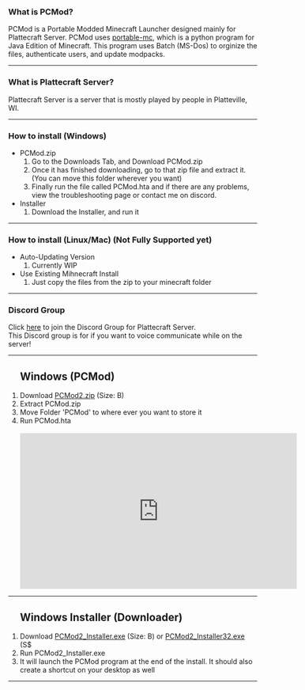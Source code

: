 <h3>What is PCMod?</h3>
PCMod is a Portable Modded Minecraft Launcher designed mainly for Plattecraft Server.
PCMod uses <a href="https://github.com/mindstorm38/portablemc">portable-mc</a>, which is a python program for Java Edition of Minecraft.
This program uses Batch (MS-Dos) to orginize the files, authenticate users, and update modpacks.
<hr>
<h3>What is Plattecraft Server?</h3>
Plattecraft Server is a server that is mostly played by people in Platteville, WI.
<hr>
<h3>How to install (Windows)</h3>
<ul><li>PCMod.zip
        <ol>
                <li>Go to the Downloads Tab, and Download PCMod.zip
                <li>Once it has finished downloading, go to that zip file and extract it. (You can move this folder wherever you want)
                <li>Finally run the file called PCMod.hta and if there are any problems, view the troubleshooting page or contact me on discord.
        </ol>
<li>Installer
        <ol>
                <li>Download the Installer, and run it
        </ol>
</ul>
<hr>
<h3>How to install (Linux/Mac) (Not Fully Supported yet)</h3>
<ul><li>Auto-Updating Version
        <ol>
                <li>Currently WIP
        </ol>
<li>Use Existing Mihnecraft Install
        <ol>
                <li>Just copy the files from the zip to your minecraft folder
        </ol>
</ul>
<hr>
<h3>Discord Group</h3>
Click <a href="https://discord.gg/AJaVhvR">here</a> to join the Discord Group for Plattecraft Server.<br>
This Discord group is for if you want to voice communicate while on the server!
<hr>



<ol><h2>Windows (PCMod)</h2>
        <li>Download <a href="PCMod2.zip">PCMod2.zip</a> (Size: <?php echo human_filesize(filesize("/www/pcmod2/downloads/PCMod2.zip"));?>B)</li>
        <li>Extract PCMod.zip</li>
        <li>Move Folder 'PCMod' to where ever you want to store it</li>
        <li>Run PCMod.hta</li>
        <br>
        <iframe width="560" height="315" src="https://www.youtube.com/embed/Wbc9MxnsPpw" frameborder="0" allow="accelerometer; autoplay; encrypted-media; gyroscope; picture-in-picture" allowfullscreen></iframe>
</ol>
<hr>
<!--<ol><h2>Linux/Mac (ModPack)</h2>
        <li>Download <a href="ModPack.zip">ModPack.zip</a> (Size: <?php echo human_filesize(filesize("/www/pcmod2/downloads/ModPack.zip"));?>B)</li>
        <li>Extract Modpack.zip</li>
        <li>Run bin/TLauncher-2.75.jar once to create the .minecraft folder in /home/(user)/
        <li>Move all files from folder to .minecraft folder in /home/(user)/.minecraft</li>
        <li>Launch TLauncher again to play the modpack</li>
</ol>
<hr>
<ol><h2>Technic Launcher (ModPack)</h2>
        <li>Launch Technic Launcher (Download it <a href="https://www.technicpack.net/download" target="_blank">here</a>)</li>
        <li>Search for <a href="https://www.technicpack.net/modpack/pcm0d.1562803">PCMod</a></li>
        <li>Download and Play</li>
</ol>
<hr>-->
<ol><h2>Windows Installer (Downloader)</h2>
        <li>Download <a href="PCMod2_Installer.exe">PCMod2_Installer.exe</a> (Size: <?php echo human_filesize(filesize("/www/pcmod2/downloads/PCMod2_Installer.exe"));?>B) or <a href="PCMod2_Installer32.exe">PCMod2_Installer32.exe</a> (S$
        <li>Run PCMod2_Installer.exe</li>
        <li>It will launch the PCMod program at the end of the install. It should also create a shortcut on your desktop as well</li>
</ol>
<hr>
